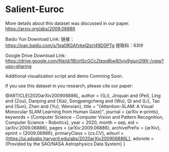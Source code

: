 # Salient-Euroc
More details about this dataset was discussed in our paper. 
https://arxiv.org/abs/2009.06886

Baidu Yun Download Link:
链接：https://pan.baidu.com/s/1qa0RGAfvkeQlzrI49D0PTg 
提取码：63t9

Google Drive Download Link:
https://drive.google.com/file/d/1BUrtScGCcZtexqBjw80vjx9giun2I9X-/view?usp=sharing

Additional visualization script and demo Comming Soon.

If you use this dataset in you research, please cite our paper:

@ARTICLE{2020arXiv200906886L,
       author = {{Li}, Jinquan and {Pei}, Ling and {Zou}, Danping and
         {Xia}, Songpengcheng and {Wu}, Qi and {Li}, Tao and {Sun}, Zhen and
         {Yu}, Wenxian},
        title = "{Attention-SLAM: A Visual Monocular SLAM Learning from Human Gaze}",
      journal = {arXiv e-prints},
     keywords = {Computer Science - Computer Vision and Pattern Recognition, Computer Science - Robotics},
         year = 2020,
        month = sep,
          eid = {arXiv:2009.06886},
        pages = {arXiv:2009.06886},
archivePrefix = {arXiv},
       eprint = {2009.06886},
 primaryClass = {cs.CV},
       adsurl = {https://ui.adsabs.harvard.edu/abs/2020arXiv200906886L},
      adsnote = {Provided by the SAO/NASA Astrophysics Data System}
}

